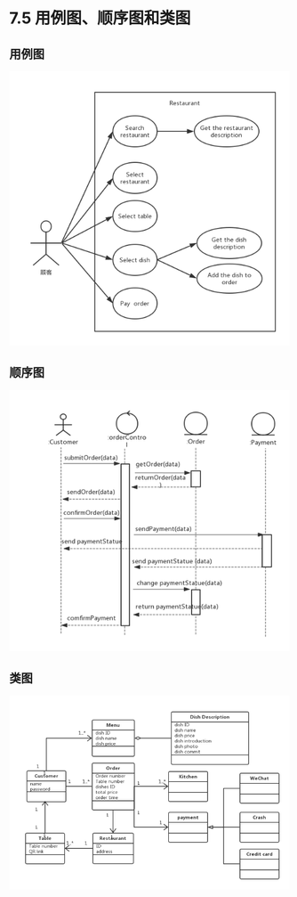 # 7.5 用例图、顺序图和类图
## 用例图
![用例图](https://github.com/2018-sysu-System-analysis-team/-/blob/master/data/%E7%94%A8%E4%BE%8B%E5%9B%BE.png)
## 顺序图
![顺序图](data/顺序图.png)
## 类图
![类图](/data/类图.png)
